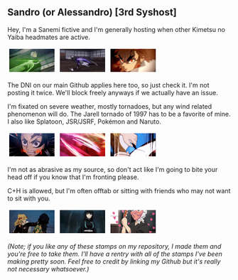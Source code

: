 ## Sandro (or Alessandro) [3rd Syshost]
Hey, I'm a Sanemi fictive and I'm generally hosting when other Kimetsu no Yaiba headmates are active.

<img src="sanemi's ultimate stamp.gif"> <img src="obanai's ultimate stamp.gif"> <img src="kyojuro's ultimate stamp.gif">

The DNI on our main Github applies here too, so just check it. I'm not posting it twice. We'll block freely anyways if we actually have an issue.

I'm fixated on severe weather, mostly tornadoes, but any wind related phenomenon will do. The Jarell tornado of 1997 has to be a favorite of mine. I also like Splatoon, JSR/JSRF, Pokémon and Naruto.

<img src="tanjiro's hinokami kaguya ultimate stamp.gif"> <img src="tanjiro and nezuko's hinokami kaguya team ultimate stamp.gif"> <img src="kotetsu and yoriichi type zero ultimate stamp.gif">

I'm not as abrasive as my source, so don't act like I'm going to bite your head off if you know that I'm fronting please.

C+H is allowed, but I'm often offtab or sitting with friends who may not want to sit with you.

<img src="kyojuro throwing stamp.gif"> <img src="kotetsu and muichiro stamp 1.gif"> <img src="haganezuka stamp 1.gif">

*(Note; if you like any of these stamps on my repository, I made them and you're free to take them. I'll have a rentry with all of the stamps I've been making pretty soon. Feel free to credit by linking my Github but it's really not necessary whatsoever.)*

